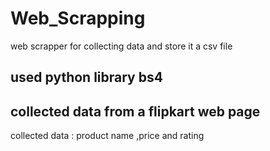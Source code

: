 # Web_Scrapping
web scrapper for collecting data and store it a csv file

## used python library bs4

## collected data from a flipkart web page
 collected data : product name ,price and rating
